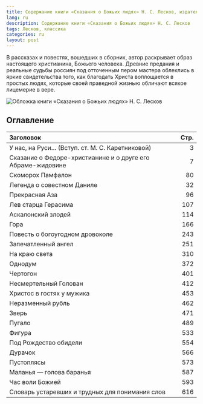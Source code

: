 ```yaml
---
title: Содержание книги «Сказания о Божьих людях» Н. С. Лесков, издательство «Библия для всех», 2001 г., ISBN 5-7454-0624-0
lang: ru
description: Содержание книги «Сказания о Божьих людях» Н. С. Лесков
tags: Лесков, классика
categories: ru
layout: post
---
```


В рассказах и повестях, вошедших в сборник, автор раскрывает образ настоящего христианина, Божьего человека.
Древние предания и реальные судьбы россиян под отточенным пером мастера облеклись в яркие свидетельства того,
как благодать Христа воплощается в простых людях, которые своей праведной жизныю обличают всякое лицемерие в вере.

![Обложка книги «Сказания о Божьих людях» Н. С. Лесков](https://mmedia.ozone.ru/multimedia/1018718246.jpg)

## Оглавление

 Заголовок                                                  | Стр. 
:-----------------------------------------------------------|----:
 У нас, на Руси… (Вступ. ст. М. С. Каретниковой)            | 3    
 Сказание о Федоре-христианине и о друге его Абраме-жидовине| 7   
 Скоморох Памфалон                                          | 80   
 Легенда о совестном Даниле                                 | 32   
 Прекрасная Аза                                             | 96  
 Лев старца Герасима                                        | 107  
 Аскалонский злодей                                         | 114  
 Гора                                                       | 166  
 Повесть о богоугодном дровоколе                            | 243  
 Запечатленный ангел                                        | 251  
 На краю света                                              | 310   
 Однодум                                                    | 372 
 Чертогон                                                   | 401  
 Несмертельный Голован                                      | 412  
 Христос в гостях у мужика                                  | 453 
 Неразменный рубль                                          | 462  
 Зверь                                                      | 471  
 Пугало                                                     | 489  
 Фигура                                                     | 533  
 Под Рождество обидели                                      | 554  
 Дурачок                                                    | 566  
 Пустоплясы                                                 | 573  
 Маланья — голова баранья                                   | 587   
 Час воли Божией                                            | 593   
 Словарь устаревших и трудных для понимания слов            | 616  
